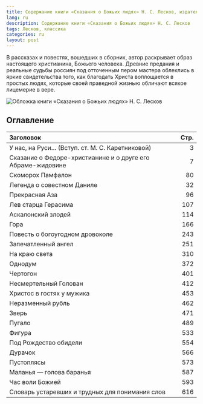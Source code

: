 ```yaml
---
title: Содержание книги «Сказания о Божьих людях» Н. С. Лесков, издательство «Библия для всех», 2001 г., ISBN 5-7454-0624-0
lang: ru
description: Содержание книги «Сказания о Божьих людях» Н. С. Лесков
tags: Лесков, классика
categories: ru
layout: post
---
```


В рассказах и повестях, вошедших в сборник, автор раскрывает образ настоящего христианина, Божьего человека.
Древние предания и реальные судьбы россиян под отточенным пером мастера облеклись в яркие свидетельства того,
как благодать Христа воплощается в простых людях, которые своей праведной жизныю обличают всякое лицемерие в вере.

![Обложка книги «Сказания о Божьих людях» Н. С. Лесков](https://mmedia.ozone.ru/multimedia/1018718246.jpg)

## Оглавление

 Заголовок                                                  | Стр. 
:-----------------------------------------------------------|----:
 У нас, на Руси… (Вступ. ст. М. С. Каретниковой)            | 3    
 Сказание о Федоре-христианине и о друге его Абраме-жидовине| 7   
 Скоморох Памфалон                                          | 80   
 Легенда о совестном Даниле                                 | 32   
 Прекрасная Аза                                             | 96  
 Лев старца Герасима                                        | 107  
 Аскалонский злодей                                         | 114  
 Гора                                                       | 166  
 Повесть о богоугодном дровоколе                            | 243  
 Запечатленный ангел                                        | 251  
 На краю света                                              | 310   
 Однодум                                                    | 372 
 Чертогон                                                   | 401  
 Несмертельный Голован                                      | 412  
 Христос в гостях у мужика                                  | 453 
 Неразменный рубль                                          | 462  
 Зверь                                                      | 471  
 Пугало                                                     | 489  
 Фигура                                                     | 533  
 Под Рождество обидели                                      | 554  
 Дурачок                                                    | 566  
 Пустоплясы                                                 | 573  
 Маланья — голова баранья                                   | 587   
 Час воли Божией                                            | 593   
 Словарь устаревших и трудных для понимания слов            | 616  
